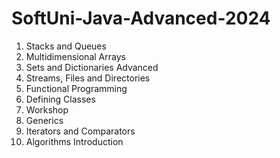 # SoftUni-Java-Advanced-2024
<ol>
  <li>Stacks and Queues</li>
  <li>Multidimensional Arrays</li>
  <li>Sets and Dictionaries Advanced</li>
  <li>Streams, Files and Directories</li>
  <li>Functional Programming</li>
  <li>Defining Classes</li>
  <li>Workshop</li>
  <li>Generics</li>
  <li>Iterators and Comparators</li>
  <li>Algorithms Introduction</li>
</ol>

